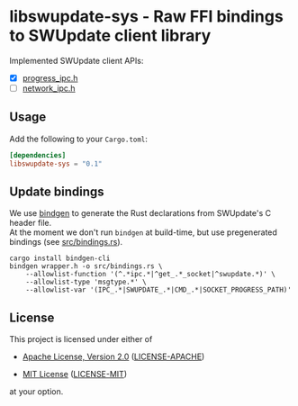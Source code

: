 # libswupdate-sys - Raw FFI bindings to SWUpdate client library

Implemented SWUpdate client APIs:

- [x] [progress_ipc.h](https://github.com/sbabic/swupdate/blob/master/include/progress_ipc.h)
- [ ] [network_ipc.h](https://github.com/sbabic/swupdate/blob/master/include/network_ipc.h)

## Usage

Add the following to your `Cargo.toml`:

```toml
[dependencies]
libswupdate-sys = "0.1"
```

## Update bindings

We use [bindgen](https://crates.io/crates/bindgen) to generate the Rust declarations from SWUpdate's C header file.  
At the moment we don't run `bindgen` at build-time, but use pregenerated bindings (see [src/bindings.rs](./src/bindings.rs)).

```shell
cargo install bindgen-cli
bindgen wrapper.h -o src/bindings.rs \
    --allowlist-function '(^.*ipc.*|^get_.*_socket|^swupdate.*)' \
    --allowlist-type 'msgtype.*' \
    --allowlist-var '(IPC_.*|SWUPDATE_.*|CMD_.*|SOCKET_PROGRESS_PATH)'
```

## License

This project is licensed under either of

* [Apache License, Version 2.0](https://www.apache.org/licenses/LICENSE-2.0)
  ([LICENSE-APACHE](https://github.com/unfoldedcircle/libswupdate-rs/blob/main/LICENSE-APACHE))

* [MIT License](https://opensource.org/licenses/MIT)
  ([LICENSE-MIT](https://github.com/unfoldedcircle/libswupdate-rs/blob/main/LICENSE-MIT))

at your option.
